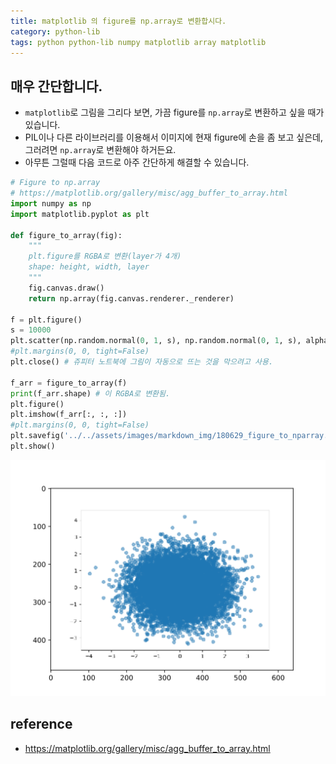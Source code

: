 ```yaml
---
title: matplotlib 의 figure를 np.array로 변환합시다. 
category: python-lib
tags: python python-lib numpy matplotlib array matplotlib 
---
```


## 매우 간단합니다. 

- `matplotlib`로 그림을 그리다 보면, 가끔 figure를 `np.array`로 변환하고 싶을 때가 있습니다. 
- PIL이나 다른 라이브러리를 이용해서 이미지에 현재 figure에 손을 좀 보고 싶은데, 그러려면 `np.array`로 변환해야 하거든요. 
- 아무튼 그럴때 다음 코드로 아주 간단하게 해결할 수 있습니다. 

```python
# Figure to np.array 
# https://matplotlib.org/gallery/misc/agg_buffer_to_array.html
import numpy as np 
import matplotlib.pyplot as plt 

def figure_to_array(fig):
    """
    plt.figure를 RGBA로 변환(layer가 4개)
    shape: height, width, layer
    """
    fig.canvas.draw()
    return np.array(fig.canvas.renderer._renderer)

f = plt.figure()
s = 10000
plt.scatter(np.random.normal(0, 1, s), np.random.normal(0, 1, s), alpha=0.5)
#plt.margins(0, 0, tight=False)
plt.close() # 쥬피터 노트북에 그림이 자동으로 뜨는 것을 막으려고 사용. 

f_arr = figure_to_array(f)
print(f_arr.shape) # 이 RGBA로 변환됨. 
plt.figure()
plt.imshow(f_arr[:, :, :])
#plt.margins(0, 0, tight=False)
plt.savefig('../../assets/images/markdown_img/180629_figure_to_nparray.svg')
plt.show()
```

![](/assets/images/markdown_img/180629_figure_to_nparray.svg)



## reference

- <https://matplotlib.org/gallery/misc/agg_buffer_to_array.html>